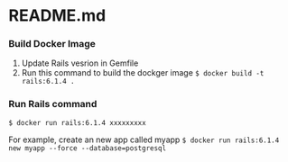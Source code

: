 # README.md

### Build Docker Image
1. Update Rails vesrion in Gemfile
2. Run this command to build the dockger image
`$ docker build -t rails:6.1.4 .`

### Run Rails command
`$ docker run rails:6.1.4 xxxxxxxxx`

For example, create an new app called myapp
`$ docker run rails:6.1.4 new myapp --force --database=postgresql`
